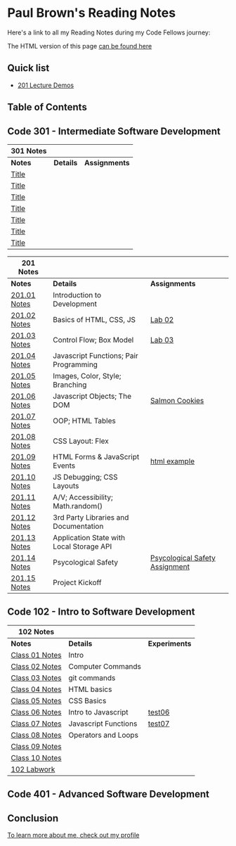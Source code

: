 # Paul Brown's Reading Notes

Here's a link to all my Reading Notes during my Code Fellows journey:

The HTML version of this page [can be found here](https://0xquasark.github.io/reading-notes/)

## Quick list
- [201 Lecture Demos](https://github.com/codefellows/seattle-code-201d103/)

## Table of Contents
## Code 301 - Intermediate Software Development

| 301 Notes                         |                                          |               |
| ---------------------------------| ---------------------------------------- | ------------- |
| **Notes**                         | **Details**                              | **Assignments** |
| [Title](301/301-class01.md)       |                                        |               |
| [Title](301/301-class02.md)       |                                        |               |
| [Title](301/301-class03.md)       |                                        |               |
| [Title](301/301-class04.md)       |                                        |               |
| [Title](301/301-class05.md)       |                                        |               |
| [Title](301/301-class06.md)       |                                        |               |
| [Title](301/301-class07.md)       |                                        |               |

| 201 Notes                         |                                          |               |
| ---------------------------------| ---------------------------------------- | ------------- |
| **Notes**                         | **Details**                              | **Assignments** |
| [201.01 Notes](201/201-class01.md)| Introduction to Development             |               |
| [201.02 Notes](201/201-class02.md)| Basics of HTML, CSS, JS                 | [Lab 02](201/labs/lab01/201-lab01.html) |
| [201.03 Notes](201/201-class03.md)| Control Flow; Box Model                 | [Lab 03](https://0xquasark.github.io/201.Module1/) |
| [201.04 Notes](201/201-class04.md)| Javascript Functions; Pair Programming  |               |
| [201.05 Notes](201/201-class05.md)| Images, Color, Style; Branching         |               |
| [201.06 Notes](201/201-class06.md)| Javascript Objects; The DOM             | [Salmon Cookies](https://0xquasark.github.io/cookie-stand/) |
| [201.07 Notes](201/201-class07.md)| OOP; HTML Tables                        |               |
| [201.08 Notes](201/201-class08.md)| CSS Layout: Flex                        |               |
| [201.09 Notes](201/201-class09.md)| HTML Forms & JavaScript Events          | [html example](201/labs/class9.html) |
| [201.10 Notes](201/201-class10.md)| JS Debugging; CSS Layouts               |               |
| [201.11 Notes](201/201-class11.md)| A/V; Accessibility; Math.random()      |               |
| [201.12 Notes](201/201-class12.md)| 3rd Party Libraries and Documentation  |               |
| [201.13 Notes](201/201-class13.md)| Application State with Local Storage API|               |
| [201.14 Notes](201/201-class14.md)| Psycological Safety                     | [Psycological Safety Assignment](201/201-class14.psych-safety.md) |
| [201.15 Notes](201/201-class15.md)| Project Kickoff                         |               |


## Code 102 - Intro to Software Development
| 102 Notes                                               |                       |                         |
| ------------------------------------------------------- | --------------------- | ----------------------- |
| **Notes**                                               | **Details**           | **Experiments**         |
| [Class 01 Notes](102/class-01.md)                       | Intro                 |                         |
| [Class 02 Notes](102/class-02.md)                       | Computer Commands     |                         |
| [Class 03 Notes](102/class-03.md)                       | git commands          |                         |
| [Class 04 Notes](102/class-04.md)                       | HTML basics           |                         |
| [Class 05 Notes](102/class-05.md)                       | CSS Basics            |                         |
| [Class 06 Notes](102/class-06.md)                       | Intro to Javascript   | [test06](<102/rough notes/test06.html>)|
| [Class 07 Notes](102/class-07.md)                       | Javascript Functions  | [test07](<102/rough notes/test07.html>)|
| [Class 08 Notes](102/class-08.md)                       | Operators and Loops   |                         |
| [Class 09 Notes](102/class-09.md)                       |                       |                         |
| [Class 10 Notes](102/class-10.md)                       |                       |                         |
| [102 Labwork](https://0xquasark.github.io/102-labwork/) |                       |                         |


## Code 401 - Advanced Software Development




## Conclusion

[To learn more about me, check out my profile](https://github.com/0xQuasark)
